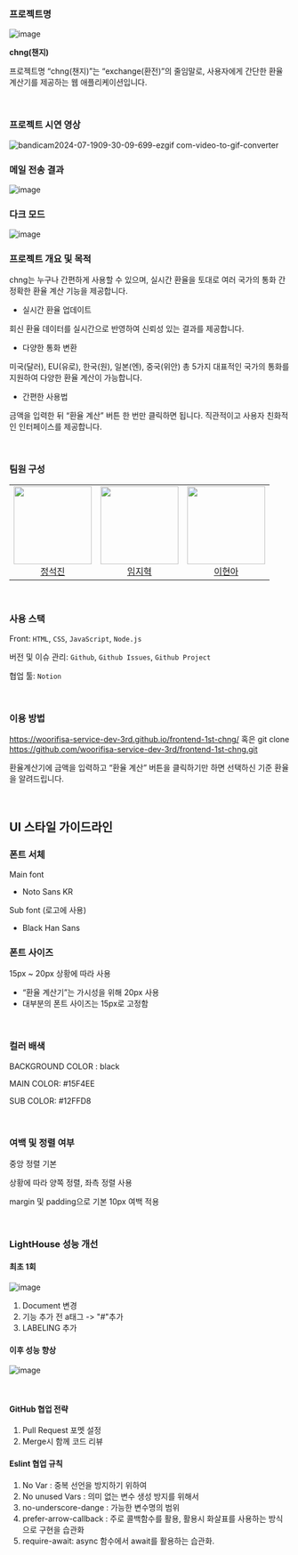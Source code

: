 ### 프로젝트명

![image](https://github.com/user-attachments/assets/71904e49-2002-445e-aaeb-6038e2c47832)


**chng(챈지)**

프로젝트명 “chng(챈지)”는 “exchange(환전)”의 줄임말로, 사용자에게 간단한 환율 계산기를 제공하는 웹 애플리케이션입니다.

<br>

### 프로젝트 시연 영상
![bandicam2024-07-1909-30-09-699-ezgif com-video-to-gif-converter](https://github.com/user-attachments/assets/d009bed9-0213-4e7d-8dfb-ac2f047f2fd6)

### 메일 전송 결과
![image](https://github.com/user-attachments/assets/47bb866a-ed2b-4b9d-aa4d-e76e7c8ccccf)

### 다크 모드 
![image](https://github.com/user-attachments/assets/e98b6357-a0a0-4852-a9a8-ac9a3ea15d6d)


### 프로젝트 개요 및 목적

chng는 누구나 간편하게 사용할 수 있으며, 실시간 환율을 토대로 여러 국가의 통화 간 정확한 환율 계산 기능을 제공합니다.

- 실시간 환율 업데이트

회신 환율 데이터를 실시간으로 반영하여 신뢰성 있는 결과를 제공합니다.

- 다양한 통화 변환

미국(달러), EU(유로), 한국(원), 일본(엔), 중국(위안) 총 5가지 대표적인 국가의 통화를 지원하여 다양한 환율 계산이 가능합니다.

- 간편한 사용법

금액을 입력한 뒤 “환율 계산” 버튼 한 번만 클릭하면 됩니다. 직관적이고 사용자 친화적인 인터페이스를 제공합니다.

<br>

### 팀원 구성

<table>
  <tr>
    <td height="140px" align="center"> <a href="https://github.com/Jeongseokjin"> <img src="https://avatars.githubusercontent.com/u/52066509?v=4" width="140px" />
      <br /> 정석진</a></td>
    <td height="140px" align="center"> <a href="https://github.com/jihyuk0414"> <img src="https://avatars.githubusercontent.com/u/123541776?v=4" width="140px" />
      <br /> 임지혁</a></td>
    <td height="140px" align="center"> <a href="https://github.com/gusdk19"> <img src="https://avatars.githubusercontent.com/u/128590006?v=4" width="140px" />
      <br /> 이현아</a></td>
  </tr>
</table>

<br>

### 사용 스택

Front: `HTML`, `CSS`, `JavaScript`, `Node.js`

버전 및 이슈 관리: `Github`, `Github Issues`, `Github Project`

협업 툴: `Notion`

<br>

### 이용 방법

https://woorifisa-service-dev-3rd.github.io/frontend-1st-chng/
혹은
git clone https://github.com/woorifisa-service-dev-3rd/frontend-1st-chng.git

환율계산기에 금액을 입력하고 “환율 계산” 버튼을 클릭하기만 하면 선택하신 기준 환율을 알려드립니다.

<br>

## UI 스타일 가이드라인

### 폰트 서체

Main font

- Noto Sans KR

Sub font (로고에 사용)

- Black Han Sans

  

### 폰트 사이즈

15px ~ 20px 상황에 따라 사용

- “환율 계산기”는 가시성을 위해 20px 사용
- 대부분의 폰트 사이즈는 15px로 고정함

<br>

### 컬러 배색

BACKGROUND COLOR : black

MAIN COLOR:  #15F4EE 

SUB COLOR: #12FFD8

<br>

### 여백 및 정렬 여부

중앙 정렬 기본

상황에 따라 양쪽 정렬, 좌측 정렬 사용

margin 및 padding으로 기본 10px 여백 적용

<br>

### LightHouse 성능 개선


#### 최초 1회
![image](https://github.com/woorifisa-service-dev-3rd/frontend-1st-chng/assets/123541776/560bd3cd-bb57-4094-b6b9-1c8a649a7b87)

1. Document 변경
2. 기능 추가 전 a태그 -> "#"추가
3. LABELING 추가

#### 이후 성능 향상

![image](https://github.com/woorifisa-service-dev-3rd/frontend-1st-chng/assets/123541776/7c186cdf-0006-41e3-b759-dc1acac28ba6)

<br>

#### GitHub 협업 전략
1. Pull Request 포멧 설정
2. Merge시 함께 코드 리뷰

#### Eslint 협업 규칙
1. No Var : 중복 선언을 방지하기 위하여
2. No unused Vars : 의미 없는 변수 생성 방지를 위해서
3. no-underscore-dange : 가능한 변수명의 범위
4. prefer-arrow-callback : 주로 콜백함수를 활용, 활용시 화살표를 사용하는 방식으로 구현을 습관화
5. require-await: async 함수에서 await를 활용하는 습관화.
